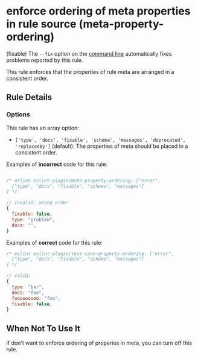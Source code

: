 # enforce ordering of meta properties in rule source (meta-property-ordering)

(fixable) The `--fix` option on the [command line](../user-guide/command-line-interface#fix) automatically fixes problems reported by this rule.

This rule enforces that the properties of rule meta are arranged in a consistent order.

## Rule Details

### Options

This rule has an array option:

* `['type', 'docs', 'fixable', 'schema', 'messages', 'deprecated', 'replacedBy']` (default): The properties of meta should be placed in a consistent order.

Examples of **incorrect** code for this rule:

```js

/* eslint eslint-plugin/meta-property-ordering: ["error",
  ["type", "docs", "fixable", "schema", "messages"]
] */

// invalid; wrong order
{
  fixable: false,
  type: "problem",
  docs: "",
}

```

Examples of **correct** code for this rule:

```js
/* eslint eslint-plugin/test-case-property-ordering: ["error",
  ["type", "docs", "fixable", "schema", "messages"]
] */

// valid;
{
  type: "bar",
  docs: "foo",
  fooooooooo: "foo",
  fixable: false,
}

```

## When Not To Use It

If don't want to enforce ordering of properies in meta, you can turn off this rule.
